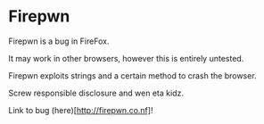 # Firepwn
Firepwn is a bug in FireFox.

It may work in other browsers, however this is entirely untested. 

Firepwn exploits strings and a certain method to crash the browser. 

Screw responsible disclosure and wen eta kidz. 

Link to bug (here)[http://firepwn.co.nf]! 
